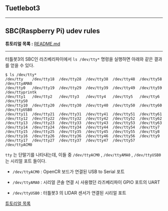 ## Tuetlebot3

---

## SBC(Raspberry Pi) udev rules



**튜토리얼 목록 :** [README.md](../../README.md) 

---

터틀봇3의 SBC인 라즈베리파이에서 `ls /dev/tty*` 명령을 실행하면 아래와 같은 결과를 얻을 수 있다.

```
$ ls /dev/tty*
/dev/tty    /dev/tty18  /dev/tty28  /dev/tty38  /dev/tty48  /dev/tty58    /dev/ttyAMA0
/dev/tty0   /dev/tty19  /dev/tty29  /dev/tty39  /dev/tty49  /dev/tty59    /dev/ttyprintk
/dev/tty1   /dev/tty2   /dev/tty3   /dev/tty4   /dev/tty5   /dev/tty6     /dev/ttyS0
/dev/tty10  /dev/tty20  /dev/tty30  /dev/tty40  /dev/tty50  /dev/tty60    /dev/ttyUSB0
/dev/tty11  /dev/tty21  /dev/tty31  /dev/tty41  /dev/tty51  /dev/tty61    
/dev/tty12  /dev/tty22  /dev/tty32  /dev/tty42  /dev/tty52  /dev/tty62    
/dev/tty13  /dev/tty23  /dev/tty33  /dev/tty43  /dev/tty53  /dev/tty63    
/dev/tty14  /dev/tty24  /dev/tty34  /dev/tty44  /dev/tty54  /dev/tty7
/dev/tty15  /dev/tty25  /dev/tty35  /dev/tty45  /dev/tty55  /dev/tty8
/dev/tty16  /dev/tty26  /dev/tty36  /dev/tty46  /dev/tty56  /dev/tty9
/dev/tty17  /dev/tty27  /dev/tty37  /dev/tty47  /dev/tty57  /dev/ttyACM0
```

`tty` 는 단말기를 나타내는데, 이들 중 `/dev/ttyACM0` ,  `/dev/ttyAMA0` ,  `/dev/ttyUSB0` 는 시리얼 포트 들이다. 

- `/dev/ttyACM0` : OpenCR 보드가 연결된 USB to Serial 포트

- `/dev/ttyAMA0` : 시리얼 콘솔 연결 시 사용했던 라즈베리파이 GPIO 포트의 UART

- `/dev/ttyUSB0` : 터틀봇3 의 LIDAR 센서가 연결된 시리얼 포트 













[튜토리얼 목록](../../README.md) 

